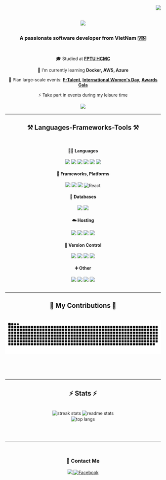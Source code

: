 <img align="right" src="https://visitor-badge.laobi.icu/badge?page_id=CongLam1806.CongLam1806" />

<h1 align="center">
    <img src="https://readme-typing-svg.herokuapp.com/?font=Righteous&size=35&center=true&vCenter=true&width=500&height=70&duration=4000&lines=Hello+world!+🌏;+I'm+Tran+Cong+Lam!;" />
</h1>

<h3 align="center">A passionate software developer from VietNam 🇻🇳</h3>

<br/>

<div align="center">
 
 🎓 Studied at **[FPTU HCMC](https://www.facebook.com/FPTU.HCM)**
 
 🌱 I’m currently learning **Docker, AWS, Azure**

💬 Plan large-scale events: **[F-Talent](https://www.facebook.com/photo?fbid=2353496501473443&set=a.125214634301652), [International Women's Day](https://www.facebook.com/cocsaigonfuhcm/videos/951292362907453), [Awards Gala](https://www.facebook.com/photo/?fbid=667708948829083&set=a.510843517848961)**

⚡ Take part in events during my leisure time

 </div>

 <div align="center"> 
  
  <a href="" target="_blank">
     <img src="https://img.shields.io/badge/Portfolio-FF5722?style=for-the-badge&logo=todoist&logoColor=white" target="_blank" /> <!-- sqlite, safari, google-chrome are other good icon options -->
  </a>
</div>

 <hr/>
 
<h2 align="center">⚒️ Languages-Frameworks-Tools ⚒️</h2>
<br/>
<div align="center">
    
#### 🏄‍♂️ Languages

</div>
<div align="center">
    <img src="https://img.shields.io/badge/c%23-%23239120.svg?style=for-the-badge&logo=csharp&logoColor=white"/>
    <img src="https://img.shields.io/badge/java-%23ED8B00.svg?style=for-the-badge&logo=openjdk&logoColor=white"/>
    <img src="https://img.shields.io/badge/c-%2300599C.svg?style=for-the-badge&logo=c%2B%2B&logoColor=white"/>
    <img src="https://img.shields.io/badge/javascript-%23323330.svg?style=for-the-badge&logo=javascript&logoColor=%23F7DF1E"/>
    <img src="https://img.shields.io/badge/html5-%23E34F26.svg?style=for-the-badge&logo=html5&logoColor=white"/>
    <img src="https://img.shields.io/badge/css-%231572B6.svg?style=for-the-badge&logo=css3&logoColor=white"/>
</div>

<div align="center">
    
#### 🧩 Frameworks, Platforms 
</div>
<div align="center">
    <img src="https://img.shields.io/badge/.NET-5C2D91?style=for-the-badge&logo=.net&logoColor=white"/>
    <img src="https://img.shields.io/badge/spring%20-%236DB33F.svg?&style=for-the-badge&logo=spring&logoColor=white"/>
    <img src="https://img.shields.io/badge/Spring_Boot-F2F4F9?style=for-the-badge&logo=spring-boot"/>
    <img src="https://img.shields.io/badge/react-%2320232a.svg?style=for-the-badge&logo=react&logoColor=%2361DAFB" alt="React"/>
</div>

<div align="center">
    
#### 💾 Databases
</div>
<div align="center">
  <img src="https://img.shields.io/badge/mysql-%2300f.svg?&style=for-the-badge&logo=mysql&logoColor=white"/>
  <img src="https://img.shields.io/badge/SQL%20Server-CC2927?style=for-the-badge&logo=microsoft%20sql%20server&logoColor=white"/>
</div>

<div align="center">
    
#### ☁️ Hosting
</div>
<div align="center">
  <img src="https://img.shields.io/badge/AWS%20-%23FF9900.svg?&style=for-the-badge&logo=amazon-aws&logoColor=white"/>
  <img src="https://img.shields.io/badge/azure-%230072C6.svg?style=for-the-badge&logo=microsoftazure&logoColor=white"/>
  <img src="https://img.shields.io/badge/GoogleCloud-%234285F4.svg?style=for-the-badge&logo=google-cloud&logoColor=white"/>
  <img src="https://img.shields.io/badge/vercel-%23000000.svg?style=for-the-badge&logo=vercel&logoColor=white"/>
</div>

<div align="center">
    
#### 📂 Version Control
</div>
<div align="center">
    <img src="https://img.shields.io/badge/git%20-%23F05033.svg?&style=for-the-badge&logo=git&logoColor=white"/>
    <img src="https://img.shields.io/badge/sourcetree-%2300599C.svg?&style=for-the-badge&logo=sourcetree&logoColor=white"/>
    <img src="https://img.shields.io/badge/github%20-%23121011.svg?&style=for-the-badge&logo=github&logoColor=white"/>
    <img src="https://img.shields.io/badge/gitlab-%23181717.svg?style=for-the-badge&logo=gitlab&logoColor=white"/>
</div>
<div align="center">
    
#### ➕ Other
</div>
<div align="center">
  <img src="https://img.shields.io/badge/docker%20-%230db7ed.svg?&style=for-the-badge&logo=docker&logoColor=white"/>
  <img src="https://img.shields.io/badge/Postman-FF6C37?style=for-the-badge&logo=postman&logoColor=white"/>
  <img src="https://img.shields.io/badge/-Swagger-%23Clojure?style=for-the-badge&logo=swagger&logoColor=white"/>
  <img src="https://img.shields.io/badge/Notion-%23000000.svg?style=for-the-badge&logo=notion&logoColor=white"/>
</div>

<br/>
<hr/>

<div align="center">
  <h2>🐍 My Contributions 🐍</h2>
  <br>
  <img alt="snake eating my contributions" src="https://raw.githubusercontent.com/CongLam1806/CongLam1806/output/github-contribution-grid-snake.svg" />
  
  <br/><br/><br/>
</div>

<hr/>

<h2 align="center">⚡ Stats ⚡</h2>
<br>
<div align=center>
   <img width=390 src="https://github-readme-streak-stats-salesp07.vercel.app?user=CongLam1806&count_private=true&theme=react&border_radius=10" alt="streak stats"/>
  <img width=390 src="https://github-readme-stats-salesp07.vercel.app/api?username=CongLam1806&count_private=true&show_icons=true&theme=react&rank_icon=github&border_radius=10" alt="readme stats" />
  <br/>
    <img width=325 align="center" src="https://github-readme-stats-salesp07.vercel.app/api/top-langs/?username=CongLam1806&hide=HTML&langs_count=8&layout=compact&theme=react&border_radius=10&size_weight=0.5&count_weight=0.5&exclude_repo=github-readme-stats" alt="top langs" />
</div>

<br/><br/>

<hr/>

<br/>
<div align="center">
    
### 📧 Contact Me
</div>
<div align=center>
    <a href="mailto:lamtc1806@gmail.com">
    <img src="https://img.shields.io/badge/Gmail-333333?style=for-the-badge&logo=gmail&logoColor=red" />
  </a>
  <a href="https://www.facebook.com/laammzz/">
    <img src="https://img.shields.io/badge/Facebook-F2F4F9?style=for-the-badge&logo=facebook&logoColor=blue" alt="Facebook"/>
  </a>
</div>
